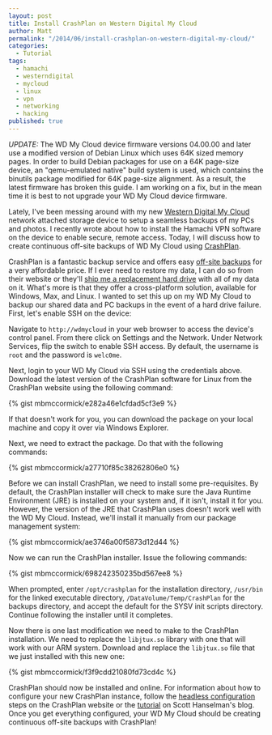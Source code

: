 ```yaml
---
layout: post
title: Install CrashPlan on Western Digital My Cloud
author: Matt
permalink: "/2014/06/install-crashplan-on-western-digital-my-cloud/"
categories: 
  - Tutorial
tags: 
  - hamachi
  - westerndigital
  - mycloud
  - linux
  - vpn
  - networking
  - hacking
published: true
---
```


*UPDATE:* The WD My Cloud device firmware versions 04.00.00 and later use a modified version of Debian Linux which uses 64K sized memory pages. In order to build Debian packages for use on a 64K page-size device, an "qemu-emulated native" build system is used, which contains the binutils package modified for 64K page-size alignment. As a result, the latest firmware has broken this guide. I am working on a fix, but in the mean time it is best to not upgrade your WD My Cloud device firmware.

Lately, I've been messing around with my new [Western Digital My Cloud](http://www.wdc.com/en/products/products.aspx?id=1140) network attached storage device to setup a seamless backups of my PCs and photos. I recently wrote about how to install the Hamachi VPN software on the device to enable secure, remote access. Today, I will discuss how to create continuous off-site backups of WD My Cloud using [CrashPlan](http://www.code42.com/crashplan/).

CrashPlan is a fantastic backup service and offers easy [off-site backups](http://www.code42.com/crashplan/features/backup-destinations/) for a very affordable price. If I ever need to restore my data, I can do so from their website or they'll [ship me a replacement hard drive](http://support.code42.com/CrashPlan/Latest/Restoring/Restore-To-Door_Overview) with all of my data on it. What's more is that they offer a cross-platform solution, available for Windows, Max, and Linux. I wanted to set this up on my WD My Cloud to backup our shared data and PC backups in the event of a hard drive failure. First, let's enable SSH on the device:

Navigate to `http://wdmycloud` in your web browser to access the device's control panel. From there click on Settings and the Network. Under Network Services, flip the switch to enable SSH access. By default, the username is `root` and the password is `welc0me`.

Next, login to your WD My Cloud via SSH using the credentials above. Download the latest version of the CrashPlan software for Linux from the CrashPlan website using the following command:

{% gist mbmccormick/e282a46e1cfdad5cf3e9 %}

If that doesn't work for you, you can download the package on your local machine and copy it over via Windows Explorer.

Next, we need to extract the package. Do that with the following commands:

{% gist mbmccormick/a27710f85c38262806e0 %}

Before we can install CrashPlan, we need to install some pre-requisites. By default, the CrashPlan installer will check to make sure the Java Runtime Environment (JRE) is installed on your system and, if it isn't, install it for you. However, the version of the JRE that CrashPlan uses doesn't work well with the WD My Cloud. Instead, we'll install it manually from our package management system:

{% gist mbmccormick/ae3746a00f5873d12d44 %}

Now we can run the CrashPlan installer. Issue the following commands:

{% gist mbmccormick/698242350235bd567ee8 %}

When prompted, enter `/opt/crashplan` for the installation directory, `/usr/bin` for the linked executable directory, `/DataVolume/Temp/CrashPlan` for the backups directory, and accept the default for the SYSV init scripts directory. Continue following the installer until it completes.

Now there is one last modification we need to make to the CrashPlan installation. We need to replace the `libjtux.so` library with one that will work with our ARM system. Download and replace the `libjtux.so` file that we just installed with this new one:

{% gist mbmccormick/f3f9cdd21080fd73cd4c %}

CrashPlan should now be installed and online. For information about how to configure your new CrashPlan instance, follow the [headless configuration](http://support.code42.com/CrashPlan/Latest/Configuring/Configuring_A_Headless_Client) steps on the CrashPlan website or the [tutorial](http://www.hanselman.com/blog/UPDATED2014HowToSetupCrashPlanCloudBackupOnASynologyNASRunningDSM50.aspx) on Scott Hanselman's blog. Once you get everything configured, your WD My Cloud should be creating continuous off-site backups with CrashPlan!
